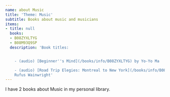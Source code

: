 ```yaml
---
name: about Music
title: 'Theme: Music'
subtitle: Books about music and musicians
items:
- title: null
  books:
  - B08ZYXLTYG
  - B08M93Q9SP
  description: 'Book titles:


    - (audio) [Beginner''s Mind](/books/info/B08ZYXLTYG) by Yo-Yo Ma

    - (audio) [Road Trip Elegies: Montreal to New York](/books/info/B08M93Q9SP) by
    Rufus Wainwright'
---
```

I have 2 books about Music in my personal library.
